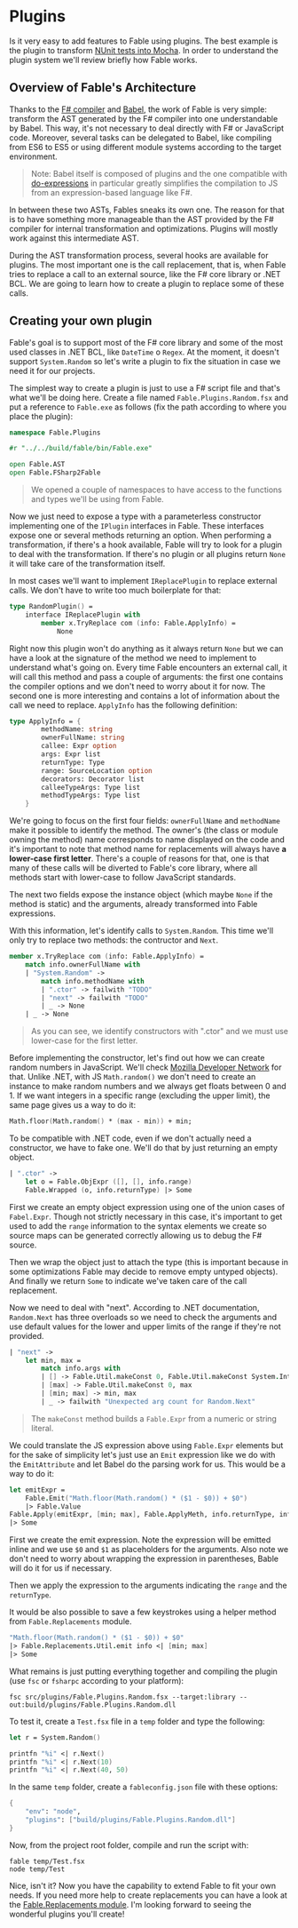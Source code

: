 # Plugins

Is it very easy to add features to Fable using plugins. The best example is the plugin
to transform [NUnit tests into Mocha](testing.md). In order to understand the plugin
system we'll review briefly how Fable works.

## Overview of Fable's Architecture

Thanks to the [F# compiler](http://fsharp.github.io/FSharp.Compiler.Service/)
and [Babel](http://babeljs.io), the work of Fable is very simple: transform
the AST generated by the F# compiler into one understandable by Babel. This way,
it's not necessary to deal directly with F# or JavaScript code. Moreover,
several tasks can be delegated to Babel, like compiling from ES6 to ES5 or
using different module systems according to the target environment.

> Note: Babel itself is composed of plugins and the one compatible with
[do-expressions](http://wiki.ecmascript.org/doku.php?id=strawman:do_expressions)
in particular greatly simplifies the compilation to JS from an expression-based language like F#.

In between these two ASTs, Fables sneaks its own one. The reason for that
is to have something more manageable than the AST provided by the F# compiler
for internal transformation and optimizations. Plugins will mostly work against
this intermediate AST.

During the AST transformation process, several hooks are available for plugins.
The most important one is the call replacement, that is, when Fable tries to
replace a call to an external source, like the F# core library or .NET BCL.
We are going to learn how to create a plugin to replace some of these calls.

## Creating your own plugin

Fable's goal is to support most of the F# core library and some of the most
used classes in .NET BCL, like `DateTime` o `Regex`. At the moment, it doesn't
support `System.Random` so let's write a plugin to fix the situation in case
we need it for our projects.

The simplest way to create a plugin is just to use a F# script file and that's
what we'll be doing here. Create a file named `Fable.Plugins.Random.fsx` and
put a reference to `Fable.exe` as follows (fix the path according to where
you place the plugin):

```fsharp
namespace Fable.Plugins

#r "../../build/fable/bin/Fable.exe"

open Fable.AST
open Fable.FSharp2Fable
``` 

> We opened a couple of namespaces to have access to
the functions and types we'll be using from Fable.

Now we just need to expose a type with a parameterless constructor 
implementing one of the `IPlugin` interfaces in Fable. These interfaces expose
one or several methods returning an option. When performing a transformation,
if there's a hook available, Fable will try to look for a plugin to deal with
the transformation. If there's no plugin or all plugins return `None` it will
take care of the transformation itself.

In most cases we'll want to implement `IReplacePlugin` to replace external calls.
We don't have to write too much boilerplate for that:

```fsharp
type RandomPlugin() =
    interface IReplacePlugin with
        member x.TryReplace com (info: Fable.ApplyInfo) =
            None
```

Right now this plugin won't do anything as it always return `None` but we
can have a look at the signature of the method we need to implement to
understand what's going on. Every time Fable encounters an external call,
it will call this method and pass a couple of arguments: the first one
contains the compiler options and we don't need to worry about it for now.
The second one is more interesting and contains a lot of information about
the call we need to replace. `ApplyInfo` has the following definition:

```fsharp
type ApplyInfo = {
        methodName: string
        ownerFullName: string
        callee: Expr option
        args: Expr list
        returnType: Type
        range: SourceLocation option
        decorators: Decorator list
        calleeTypeArgs: Type list
        methodTypeArgs: Type list
    }
```

We're going to focus on the first four fields: `ownerFullName` and `methodName`
make it possible to identify the method. The owner's (the class or module owning
the method) name corresponds to name displayed on the code and it's important to note
that method name for replacements will always have **a lower-case first letter**.
There's a couple of reasons for that, one is that many of these calls will be
diverted to Fable's core library, where all methods start with lower-case to
follow JavaScript standards.

The next two fields expose the instance object (which maybe `None` if the method
is static) and the arguments, already transformed into Fable expressions.

With this information, let's identify calls to `System.Random`. This time we'll
only try to replace two methods: the contructor and `Next`.

```fsharp
member x.TryReplace com (info: Fable.ApplyInfo) =
    match info.ownerFullName with
    | "System.Random" ->
        match info.methodName with
        | ".ctor" -> failwith "TODO"
        | "next" -> failwith "TODO"
        | _ -> None
    | _ -> None
```

> As you can see, we identify constructors with ".ctor" and we must use lower-case
for the first letter.

Before implementing the constructor, let's find out how we can create random
numbers in JavaScript. We'll check [Mozilla Developer Network](https://developer.mozilla.org/en-US/docs/Web/JavaScript/Reference/Global_Objects/Math/random)
for that. Unlike .NET, with JS `Math.random()` we don't need to create an instance
to make random numbers and we always get floats between 0 and 1. If we want integers
in a specific range (excluding the upper limit), the same page gives us a way to do it:

```fsharp
Math.floor(Math.random() * (max - min)) + min;
```

To be compatible with .NET code, even if we don't actually need a constructor,
we have to fake one. We'll do that by just returning an empty object.

```fsharp
| ".ctor" ->
    let o = Fable.ObjExpr ([], [], info.range)
    Fable.Wrapped (o, info.returnType) |> Some
```

First we create an empty object expression using one of the union cases of
`Fabel.Expr`. Though not strictly necessary in this case, it's important to get
used to add the `range` information to the syntax elements we create so source maps
can be generated correctly allowing us to debug the F# source.

Then we wrap the object just to attach the type (this is important because
in some optimizations Fable may decide to remove empty untyped objects). And finally
we return `Some` to indicate we've taken care of the call replacement.

Now we need to deal with "next". According to .NET documentation, `Random.Next`
has three overloads so we need to check the arguments and use default values
for the lower and upper limits of the range if they're not provided.

```fsharp
| "next" ->
    let min, max =
        match info.args with
        | [] -> Fable.Util.makeConst 0, Fable.Util.makeConst System.Int32.MaxValue
        | [max] -> Fable.Util.makeConst 0, max
        | [min; max] -> min, max
        | _ -> failwith "Unexpected arg count for Random.Next"
```

> The `makeConst` method builds a `Fable.Expr` from a numeric or string literal.

We could translate the JS expression above using `Fable.Expr` elements but for
the sake of simplicity let's just use an `Emit` expression like we do with the
`EmitAttribute` and let Babel do the parsing work for us. This would be a way to do it:

```fsharp
let emitExpr =
    Fable.Emit("Math.floor(Math.random() * ($1 - $0)) + $0")
    |> Fable.Value
Fable.Apply(emitExpr, [min; max], Fable.ApplyMeth, info.returnType, info.range)
|> Some
```

First we create the emit expression. Note the expression will be emitted inline
and we use `$0` and `$1` as placeholders for the arguments. Also note we don't
need to worry about wrapping the expression in parentheses, Bable will do it for
us if necessary.

Then we apply the expression to the arguments indicating the `range` and the `returnType`.

It would be also possible to save a few keystrokes using a helper method from
`Fable.Replacements` module.

```fsharp
"Math.floor(Math.random() * ($1 - $0)) + $0"
|> Fable.Replacements.Util.emit info <| [min; max]
|> Some
```

What remains is just putting everything together and compiling the plugin
(use `fsc` or `fsharpc` according to your platform):

```
fsc src/plugins/Fable.Plugins.Random.fsx --target:library --out:build/plugins/Fable.Plugins.Random.dll
```

To test it, create a `Test.fsx` file in a `temp` folder and type the following:

```fsharp
let r = System.Random()

printfn "%i" <| r.Next()
printfn "%i" <| r.Next(10)
printfn "%i" <| r.Next(40, 50)
```

In the same `temp` folder, create a `fableconfig.json` file with these options:

```fsharp
{
    "env": "node",
    "plugins": ["build/plugins/Fable.Plugins.Random.dll"]
}
```

Now, from the project root folder, compile and run the script with:

```
fable temp/Test.fsx
node temp/Test
```

Nice, isn't it? Now you have the capability to extend Fable to fit your own needs.
If you need more help to create replacements you can have a look at the [Fable.Replacements
module](/src/Replacements.fs). I'm looking forward to seeing the wonderful plugins you'll create!
